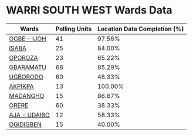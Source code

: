 
# WARRI SOUTH  WEST Wards Data

| Wards | Polling Units | Location Data Completion (%) |
| ---- | ----- | ------- |
| [OGBE - IJOH](./wards/2425-ogbe-ijoh) | 41 | 97.56% |
| [ISABA](./wards/2426-isaba) | 25 | 84.00% |
| [OPOROZA](./wards/2427-oporoza) | 23 | 65.22% |
| [GBARAMATU](./wards/2428-gbaramatu) | 68 | 85.29% |
| [UGBORODO](./wards/2429-ugborodo) | 60 | 48.33% |
| [AKPIKPA](./wards/2430-akpikpa) | 13 | 100.00% |
| [MADANGHO](./wards/2431-madangho) | 15 | 86.67% |
| [ORERE](./wards/2432-orere) | 60 | 38.33% |
| [AJA - UDAIBO](./wards/2433-aja-udaibo) | 12 | 58.33% |
| [OGIDIGBEN](./wards/2434-ogidigben) | 15 | 40.00% |




